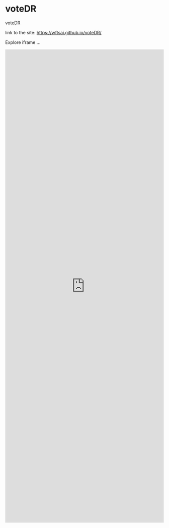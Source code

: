 # voteDR
voteDR

link to the site:  https://wftsai.github.io/voteDR/

Explore iframe ...
<iframe src="https://script.google.com/macros/s/AKfycbzfbo6mGIMWtypiL12klF6Np4kRGWQjFevoIJmNFJQiMhZs_yM1/exec" frameborder="0" width="100%" height="1500px"></iframe>
